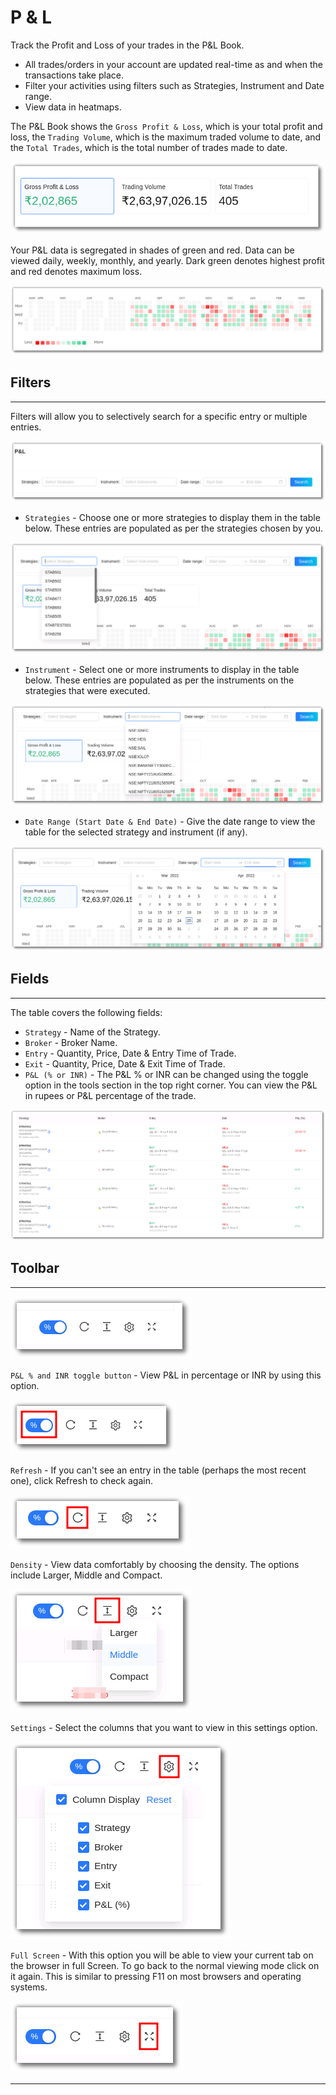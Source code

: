 # P & L

Track the Profit and Loss of your trades in the P&L Book.

* All trades/orders in your account are updated real-time as and when the transactions take place. 
* Filter your activities using filters such as Strategies, Instrument and Date range.
* View data in heatmaps.

The P&L Book shows the `Gross Profit & Loss`, which is your total profit and loss, the `Trading Volume`, which is the maximum traded volume to date, and the `Total Trades`, which is the total number of trades made to date.

![PnLBook](imgs/pnl1.png)

Your P&L data is segregated in shades of green and red. Data can be viewed daily, weekly, monthly, and yearly. Dark green denotes highest profit and red denotes maximum loss.

![PnLBook](imgs/pnl2.png)

## Filters
---
Filters will allow you to selectively search for a specific entry or multiple entries.

![PnLBook](imgs/pnl3.png)

* `Strategies` - Choose one or more strategies to display them in the table below. 
These entries are populated as per the strategies chosen by you.

![PnLBook](imgs/pnl4.png)

* `Instrument` - Select one or more instruments to display in the table below. 
These entries are populated as per the instruments on the strategies that were executed. 

![PnLBook](imgs/pnl5.png)

* `Date Range (Start Date & End Date)` - Give the date range to view the table for the selected  strategy and instrument (if any).

![PnLBook](imgs/pnl6.png)

## Fields
---
The table covers the following fields:
 
* `Strategy` - Name of the Strategy.
* `Broker` - Broker Name.
* `Entry` - Quantity, Price, Date & Entry Time of Trade.
* `Exit` - Quantity, Price, Date & Exit Time of Trade.
* `P&L (% or INR)` - The P&L % or INR can be changed using the toggle option in the tools section in the top right corner. You can view the P&L in rupees or P&L percentage of the trade.


[ ![PnLBook](imgs/pnl7.png "Click to Enlarge or Ctrl+Click to open in a new Tab") ](imgs/pnl7.png)

## Toolbar
---
![Filters](imgs/toolbar1_pnl.png)

`P&L % and INR toggle button` - View P&L in percentage or INR by using this option. 

![Filters](imgs/toolbar2_pnl.png)

`Refresh` - If you can't see an entry in the table (perhaps the most recent one), click Refresh to check again.

![Filters](imgs/toolbar3_pnl.png)

`Density` - View data comfortably by choosing the density. The options include Larger, Middle and Compact. 

![Filters](imgs/toolbar4_pnl.png)

`Settings` - Select the columns that you want to view in this settings option.

![Filters](imgs/toolbar5_pnl.png)

`Full Screen` - With this option you will be able to view your current tab on the browser in full Screen. To go back to the normal viewing mode click on it again. This is similar to pressing F11 on most browsers and operating systems.

![Filters](imgs/toolbar6_pnl.png)

---

